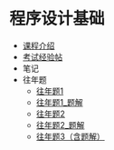 # 程序设计基础

- [课程介绍](docs/课内笔记/大一上/程序设计基础/README.md)
- [考试经验帖](docs/课内笔记/大一上/程序设计基础/考试经验帖.md)
- 笔记
- 往年题
  - [往年题1](docs/课内笔记/大一上/程序设计基础/笔记/杨思涵/往年题1.md)
  - [往年题1_题解](docs/课内笔记/大一上/程序设计基础/笔记/杨思涵/往年题1_题解.md)
  - [往年题2](docs/课内笔记/大一上/程序设计基础/笔记/杨思涵/往年题2.md)
  - [往年题2_题解](docs/课内笔记/大一上/程序设计基础/笔记/杨思涵/往年题2_题解.md)
  - [往年题3（含题解）](docs/课内笔记/大一上/程序设计基础/笔记/李彦筱/往年题.md)